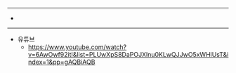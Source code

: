 

---
- 



---


- 유튜브
	- https://www.youtube.com/watch?v=6AwOwf92itI&list=PLUwXpS8DaPOJXlnu0KLwQJJwO5xWHlUsT&index=1&pp=gAQBiAQB